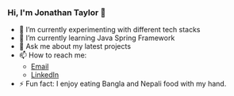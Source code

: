 ### Hi, I'm Jonathan Taylor 👋


- 🔭 I’m currently experimenting with different tech stacks
- 🌱 I’m currently learning Java Spring Framework
- 💬 Ask me about my latest projects
- 📫 How to reach me: 
  - [Email](mailto:jontaylor091@gmail.com)
  - [LinkedIn](https://www.linkedin.com/in/jonathan-taylor-746ba8195/)
- ⚡ Fun fact: I enjoy eating Bangla and Nepali food with my hand.
